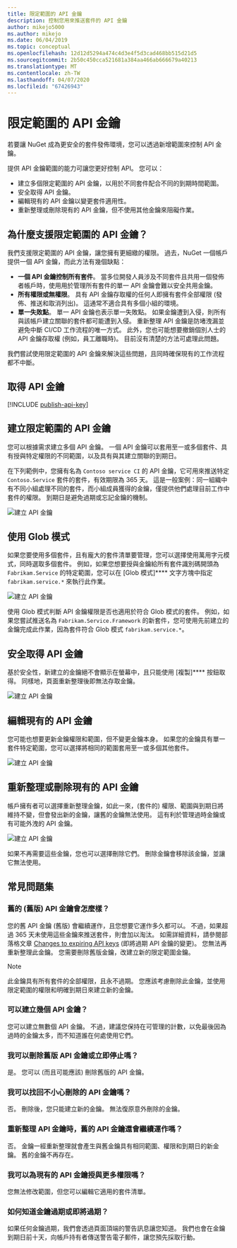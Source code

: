 ```yaml
---
title: 限定範圍的 API 金鑰
description: 控制您用來推送套件的 API 金鑰
author: mikejo5000
ms.author: mikejo
ms.date: 06/04/2019
ms.topic: conceptual
ms.openlocfilehash: 12d12d5294a474c4d3e4f5d3cad468bb515d21d5
ms.sourcegitcommit: 2b50c450cca521681a384aa466ab666679a40213
ms.translationtype: MT
ms.contentlocale: zh-TW
ms.lasthandoff: 04/07/2020
ms.locfileid: "67426943"
---
```

# <a name="scoped-api-keys"></a>限定範圍的 API 金鑰

若要讓 NuGet 成為更安全的套件發佈環境，您可以透過新增範圍來控制 API 金鑰。

提供 API 金鑰範圍的能力可讓您更好控制 API。 您可以：

- 建立多個限定範圍的 API 金鑰，以用於不同套件配合不同的到期時間範圍。
- 安全取得 API 金鑰。
- 編輯現有的 API 金鑰以變更套件適用性。
- 重新整理或刪除現有的 API 金鑰，但不使用其他金鑰來阻礙作業。

## <a name="why-do-we-support-scoped-api-keys"></a>為什麼支援限定範圍的 API 金鑰？

我們支援限定範圍的 API 金鑰，讓您擁有更細緻的權限。 過去，NuGet 一個帳戶提供一個 API 金鑰，而此方法有幾個缺點：

- **一個 API 金鑰控制所有套件**。 當多位開發人員涉及不同套件且共用一個發佈者帳戶時，使用用於管理所有套件的單一 API 金鑰會難以安全共用金鑰。
- **所有權限或無權限**。 具有 API 金鑰存取權的任何人即擁有套件全部權限 (發佈、推送和取消列出)。 這通常不適合具有多個小組的環境。
- **單一失敗點**。 單一 API 金鑰也表示單一失敗點。 如果金鑰遭到入侵，則所有與該帳戶建立關聯的套件都可能遭到入侵。 重新整理 API 金鑰是防堵洩漏並避免中斷 CI/CD 工作流程的唯一方式。 此外，您也可能想要撤銷個別人士的 API 金鑰存取權 (例如，員工離職時)。 目前沒有清楚的方法可處理此問題。

我們嘗試使用限定範圍的 API 金鑰來解決這些問題，且同時確保現有的工作流程都不中斷。

## <a name="acquire-an-api-key"></a>取得 API 金鑰

[!INCLUDE [publish-api-key](../quickstart/includes/publish-api-key.md)]

## <a name="create-scoped-api-keys"></a>建立限定範圍的 API 金鑰

您可以根據需求建立多個 API 金鑰。 一個 API 金鑰可以套用至一或多個套件、具有授與特定權限的不同範圍，以及具有與其建立關聯的到期日。

在下列範例中，您擁有名為 `Contoso service CI` 的 API 金鑰，它可用來推送特定 `Contoso.Service` 套件的套件，有效期限為 365 天。 這是一般案例：同一組織中有不同小組處理不同的套件，而小組成員獲得的金鑰，僅提供他們處理目前工作中套件的權限。 到期日是避免過期或忘記金鑰的機制。

![建立 API 金鑰](media/scoped-api-keys-create-new.png)

## <a name="use-glob-patterns"></a>使用 Glob 模式

如果您要使用多個套件，且有龐大的套件清單要管理，您可以選擇使用萬用字元模式，同時選取多個套件。 例如，如果您想要授與金鑰給所有套件識別碼開頭為 `Fabrikam.Service` 的特定範圍，您可以在 [Glob 模式]**** 文字方塊中指定 `fabrikam.service.*` 來執行此作業。

![建立 API 金鑰](media/scoped-api-keys-glob-pattern.png)

使用 Glob 模式判斷 API 金鑰權限是否也適用於符合 Glob 模式的套件。 例如，如果您嘗試推送名為 `Fabrikam.Service.Framework` 的新套件，您可使用先前建立的金鑰完成此作業，因為套件符合 Glob 模式 `fabrikam.service.*`。

## <a name="obtain-api-keys-securely"></a>安全取得 API 金鑰

基於安全性，新建立的金鑰絕不會顯示在螢幕中，且只能使用 [複製]**** 按鈕取得。 同樣地，頁面重新整理後即無法存取金鑰。

![建立 API 金鑰](media/scoped-api-keys-obtain-keys.png)

## <a name="edit-existing-api-keys"></a>編輯現有的 API 金鑰

您可能也想要更新金鑰權限和範圍，但不變更金鑰本身。 如果您的金鑰具有單一套件特定範圍，您可以選擇將相同的範圍套用至一或多個其他套件。

![建立 API 金鑰](media/scoped-api-keys-edit.png)

## <a name="refresh-or-delete-existing-api-keys"></a>重新整理或刪除現有的 API 金鑰

帳戶擁有者可以選擇重新整理金鑰，如此一來，(套件的) 權限、範圍與到期日將維持不變，但會發出新的金鑰，讓舊的金鑰無法使用。 這有利於管理過時金鑰或有可能外洩的 API 金鑰。

![建立 API 金鑰](media/scoped-api-keys-refresh.png)

如果不再需要這些金鑰，您也可以選擇刪除它們。 刪除金鑰會移除該金鑰，並讓它無法使用。

## <a name="faqs"></a>常見問題集

### <a name="what-happens-to-my-old-legacy-api-key"></a>舊的 (舊版) API 金鑰會怎麼樣？

您的舊 API 金鑰 (舊版) 會繼續運作，且您想要它運作多久都可以。 不過，如果超過 365 天未使用這些金鑰來推送套件，則會加以淘汰。 如需詳細資料，請參閱部落格文章 [Changes to expiring API keys](https://blog.nuget.org/20160825/Changes-to-Expiring-API-Keys.html) (即將過期 API 金鑰的變更)。 您無法再重新整理此金鑰。 您需要刪除舊版金鑰，改建立新的限定範圍金鑰。

> [!NOTE]
> 此金鑰具有所有套件的全部權限，且永不過期。 您應該考慮刪除此金鑰，並使用限定範圍的權限和明確到期日來建立新的金鑰。

### <a name="how-many-api-keys-can-i-create"></a>可以建立幾個 API 金鑰？

您可以建立無數個 API 金鑰。 不過，建議您保持在可管理的計數，以免最後因為過時的金鑰太多，而不知道誰在何處使用它們。

### <a name="can-i-delete-my-legacy-api-key-or-discontinue-using-now"></a>我可以刪除舊版 API 金鑰或立即停止嗎？

是。 您可以 (而且可能應該) 刪除舊版的 API 金鑰。

### <a name="can-i-get-back-my-api-key-that-i-deleted-by-mistake"></a>我可以找回不小心刪除的 API 金鑰嗎？

否。 刪除後，您只能建立新的金鑰。 無法復原意外刪除的金鑰。

### <a name="does-the-old-api-key-continue-to-work-upon-api-key-refresh"></a>重新整理 API 金鑰時，舊的 API 金鑰還會繼續運作嗎？

否。 金鑰一經重新整理就會產生與舊金鑰具有相同範圍、權限和到期日的新金鑰。 舊的金鑰不再存在。

### <a name="can-i-give-more-permissions-to-an-existing-api-key"></a>我可以為現有的 API 金鑰授與更多權限嗎？

您無法修改範圍，但您可以編輯它適用的套件清單。

### <a name="how-do-i-know-if-any-of-my-keys-expired-or-are-getting-expired"></a>如何知道金鑰過期或即將過期？

如果任何金鑰過期，我們會透過頁面頂端的警告訊息讓您知道。 我們也會在金鑰到期日前十天，向帳戶持有者傳送警告電子郵件，讓您預先採取行動。
